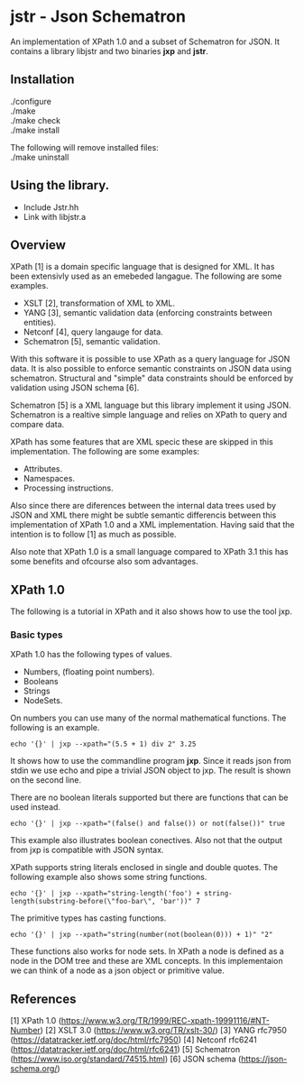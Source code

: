 # jstr - Json Schematron

An implementation of XPath 1.0 and a subset of Schematron for JSON.
It contains a library libjstr and two binaries **jxp** and **jstr**.

## Installation

./configure\
./make\
./make check\
./make install

The following will remove installed files: \
./make uninstall

## Using the library.
- Include Jstr.hh
- Link with libjstr.a

## Overview
XPath [1] is a domain specific language that is designed for XML. It has been
extensivly used as an emebeded langague. The following are some examples.

- XSLT [2], transformation of XML to XML.
- YANG [3], semantic validation data (enforcing constraints between entities).
- Netconf [4], query langauge for data.
- Schematron [5], semantic validation.

With this software it is possible to use XPath as a query language for JSON 
data. It is also possible to enforce semantic constraints on JSON data using
schematron. Structural and "simple" data constraints should be enforced by
validation using JSON schema [6].

Schematron [5] is a XML language but this library implement it using JSON.
Schematron is a realtive simple language and relies on XPath to query and
compare data.

XPath has some features that are XML specic these are skipped in this 
implementation. The following are some examples:

- Attributes.
- Namespaces.
- Processing instructions.

Also since there are diferences between the internal data trees used by JSON and
XML there might be subtle semantic differencis between this implementation of
XPath 1.0 and a XML implementation. Having said that the intention is to follow 
[1] as much as possible.

Also note that XPath 1.0 is a small language compared to XPath 3.1 this has some
benefits and ofcourse also som advantages.

## XPath 1.0
The following is a tutorial in XPath and it also shows how to use the tool jxp.

### Basic types
XPath 1.0 has the following types of values.

- Numbers, (floating point numbers).
- Booleans
- Strings
- NodeSets.

On numbers you can use many of the normal mathematical functions. The following
is an example.

`echo '{}' | jxp --xpath="(5.5 + 1) div 2"
3.25`

It shows how to use the commandline program **jxp**. Since it reads json from 
stdin we use echo and pipe a trivial JSON object to jxp. The result is shown on
the second line.

There are no boolean literals supported but there are functions that can be used
instead.

`echo '{}' | jxp --xpath="(false() and false()) or not(false())"
true`

This example also illustrates boolean conectives. Also not that the output from
jxp is compatible with JSON syntax.

XPath supports string literals enclosed in single and double quotes. The 
following example also shows some string functions.

`echo '{}' | jxp --xpath="string-length('foo') + string-length(substring-before(\"foo-bar\", 'bar'))"
7`

The primitive types has casting functions.

`echo '{}' | jxp --xpath="string(number(not(boolean(0))) + 1)"
"2"`

These functions also works for node sets. In XPath a node is defined as a node
in the DOM tree and these are XML concepts. In this implementaion  we can think
of a node as a json object or primitive value.



## References
[1] XPath 1.0 (https://www.w3.org/TR/1999/REC-xpath-19991116/#NT-Number)
[2] XSLT 3.0 (https://www.w3.org/TR/xslt-30/)
[3] YANG rfc7950 (https://datatracker.ietf.org/doc/html/rfc7950)
[4] Netconf rfc6241 (https://datatracker.ietf.org/doc/html/rfc6241)
[5] Schematron (https://www.iso.org/standard/74515.html)
[6] JSON schema (https://json-schema.org/)
